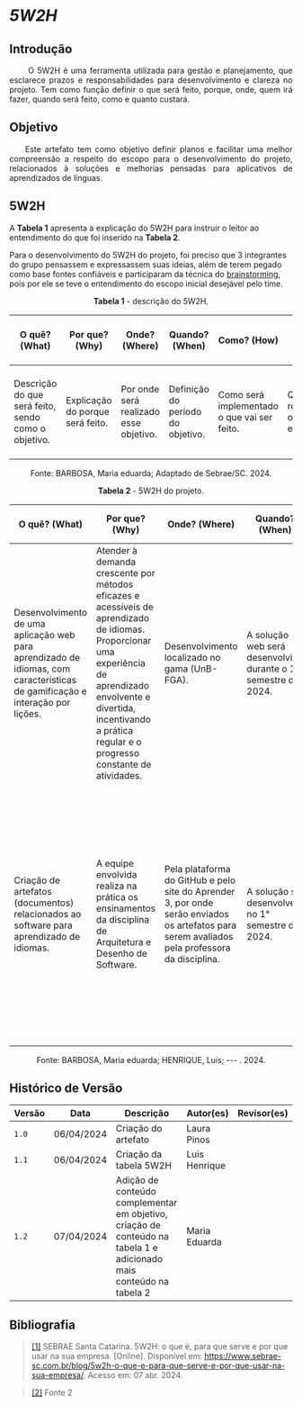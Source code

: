 # ***5W2H***

## **Introdução**
<p align="justify">
&emsp;&emsp;
O 5W2H é uma ferramenta utilizada para gestão e planejamento, que esclarece prazos e responsabilidades para desenvolvimento e clareza no projeto. Tem como função definir o que será feito, porque, onde, quem irá fazer, quando será feito, como e quanto custará.
</p>

## **Objetivo**
<p align="justify">
&emsp;&emsp;Este artefato tem como objetivo definir planos e facilitar uma melhor compreensão a respeito do escopo para o desenvolvimento do projeto, relacionados à soluções e melhorias pensadas para aplicativos de aprendizados de línguas.

</p>

## 5W2H
A **Tabela 1** apresenta a explicação do 5W2H para instruir o leitor ao entendimento do que foi inserido na **Tabela 2**.

Para o desenvolvimento do 5W2H do projeto, foi preciso que 3 integrantes do grupo pensassem e expressassem suas ideias, além de terem pegado como base fontes confiáveis e participaram da técnica do [brainstorming](), pois por ele se teve o entendimento do escopo inicial desejável pelo time.


<center>

**Tabela 1** - descrição do 5W2H.

| O quê? (What) | Por que? (Why) | Onde? (Where) | Quando? (When) | Como? (How) | Quem? (Who) | Quanto Custa? (How Much) |
| --- | --- | --- | --- | --- | --- | --- |
| Descrição do que será feito, sendo como o objetivo.  | Explicação do porque será feito. | Por onde será realizado esse objetivo.  | Definição do período do objetivo. | Como será implementado o que vai ser feito.  | Quem são os responsáveis ou envolvidos. | Quanto vai custar a realização do que foi proposto como objetivo. |

Fonte: BARBOSA, Maria eduarda; Adaptado de Sebrae/SC. 2024.

</center>

<center>

**Tabela 2** - 5W2H do projeto.

| O quê? (What) | Por que? (Why) | Onde? (Where) | Quando? (When) | Como? (How) | Quem? (Who) | Quanto Custa? (How Much) |
| --- | --- | --- | --- | --- | --- | --- |
| Desenvolvimento de uma aplicação web para aprendizado de idiomas, com características de gamificação e interação por lições. | Atender à demanda crescente por métodos eficazes e acessíveis de aprendizado de idiomas. Proporcionar uma experiência de aprendizado envolvente e divertida, incentivando a prática regular e o progresso constante de atividades. | Desenvolvimento localizado no gama (UnB-FGA). | A solução web será desenvolvida durante o 1° semestre de 2024. | Desenvolver uma plataforma interativa com lições divididas em módulos e níveis, incluindo exercícios de vocabulário, compreensão de texto e escrita. Implementar recursos de gamificação, como pontos, níveis e rankeamento, para motivar os usuários e manter seu envolvimento. | Pessoas de todas as idades e origens que desejam aprender ou aprimorar suas habilidades nos idiomas inglês, espanhol, francês, português. | Sem investimentos financeiros. Contamos com o esforço da equipe para realizar o projeto. |
| Criação de artefatos (documentos) relacionados ao software para aprendizado de idiomas. | A equipe envolvida realiza na prática os ensinamentos da disciplina de Arquitetura e Desenho de Software. | Pela plataforma do GitHub e pelo site do Aprender 3, por onde serão enviados os artefatos para serem avaliados pela professora da disciplina. | A solução se desenvolverá no 1° semestre de 2024. | os artefatos serão criados de acordo com os conteúdos apresentados durante a disciplina de Arquitetura e Desenho de Software. Os responsáveis pelo projeto administrará e conduzirá as criações e a disponibilização desses documentos.  | O time encarregado de implementar a plataforma é formado por estudantes do curso de Engenharia de Software da Universidade de Brasília, localizado no campus Gama. No modelo organizacional adotado, há papéis de coordenação, documentação, execução técnica e manutenção. | Por ser um projeto de fim educacional, será utilizado para a parte prática da matéria e não terá um custo real. |

Fonte: BARBOSA, Maria eduarda; HENRIQUE, Luis; --- . 2024.

</center>

## **Histórico de Versão**


| Versão | Data | Descrição | Autor(es) | Revisor(es) |
| ------ | ---- | --------- | --------- | ---------- |
| `1.0`  | 06/04/2024 | Criação do artefato | Laura Pinos |
| `1.1`  | 06/04/2024 | Criação da tabela 5W2H | Luis Henrique |   |
| `1.2`  | 07/04/2024 | Adição de conteúdo complementar em objetivo,  criação de conteúdo na tabela 1 e adicionado mais conteúdo na tabela 2 | Maria Eduarda |   |

## **Bibliografia**
> <a href="https://Link_da_fonte">[1]</a> SEBRAE Santa Catarina. 5W2H: o que é, para que serve e por que usar na sua empresa. [Online]. Disponível em: https://www.sebrae-sc.com.br/blog/5w2h-o-que-e-para-que-serve-e-por-que-usar-na-sua-empresa/. Acesso em: 07 abr. 2024.

> <a href="https://Link_da_fonte">[2]</a> Fonte 2
